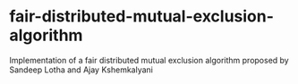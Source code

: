 # fair-distributed-mutual-exclusion-algorithm
Implementation of a fair distributed mutual exclusion algorithm proposed by Sandeep Lotha and Ajay Kshemkalyani
